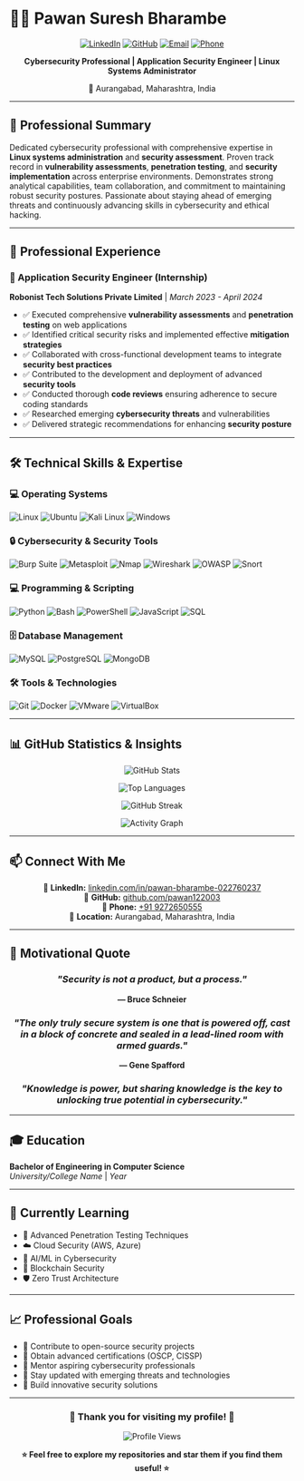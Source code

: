 # 👨‍💻 Pawan Suresh Bharambe

<div align="center">

[![LinkedIn](https://img.shields.io/badge/LinkedIn-0077B5?style=for-the-badge&logo=linkedin&logoColor=white)](https://www.linkedin.com/in/pawan-bharambe-022760237)
[![GitHub](https://img.shields.io/badge/GitHub-100000?style=for-the-badge&logo=github&logoColor=white)](https://github.com/pawan122003)
[![Email](https://img.shields.io/badge/Gmail-D14836?style=for-the-badge&logo=gmail&logoColor=white)](mailto:pawanbharambe1@gmail.com)
[![Phone](https://img.shields.io/badge/WhatsApp-25D366?style=for-the-badge&logo=whatsapp&logoColor=white)](tel:+919272650555)

**Cybersecurity Professional | Application Security Engineer | Linux Systems Administrator**

📍 Aurangabad, Maharashtra, India

</div>

---

## 🚀 Professional Summary

Dedicated cybersecurity professional with comprehensive expertise in **Linux systems administration** and **security assessment**. Proven track record in **vulnerability assessments**, **penetration testing**, and **security implementation** across enterprise environments. Demonstrates strong analytical capabilities, team collaboration, and commitment to maintaining robust security postures. Passionate about staying ahead of emerging threats and continuously advancing skills in cybersecurity and ethical hacking.

---

## 💼 Professional Experience

### 🔐 Application Security Engineer (Internship)
**Robonist Tech Solutions Private Limited** | *March 2023 - April 2024*

- ✅ Executed comprehensive **vulnerability assessments** and **penetration testing** on web applications
- ✅ Identified critical security risks and implemented effective **mitigation strategies**
- ✅ Collaborated with cross-functional development teams to integrate **security best practices**
- ✅ Contributed to the development and deployment of advanced **security tools**
- ✅ Conducted thorough **code reviews** ensuring adherence to secure coding standards
- ✅ Researched emerging **cybersecurity threats** and vulnerabilities
- ✅ Delivered strategic recommendations for enhancing **security posture**

---


## 🛠️ Technical Skills & Expertise

### 💻 Operating Systems
![Linux](https://img.shields.io/badge/Linux-FCC624?style=for-the-badge&logo=linux&logoColor=black)
![Ubuntu](https://img.shields.io/badge/Ubuntu-E95420?style=for-the-badge&logo=ubuntu&logoColor=white)
![Kali Linux](https://img.shields.io/badge/Kali_Linux-557C94?style=for-the-badge&logo=kali-linux&logoColor=white)
![Windows](https://img.shields.io/badge/Windows-0078D6?style=for-the-badge&logo=windows&logoColor=white)

### 🔒 Cybersecurity & Security Tools
![Burp Suite](https://img.shields.io/badge/Burp_Suite-FF6633?style=for-the-badge&logo=burp-suite&logoColor=white)
![Metasploit](https://img.shields.io/badge/Metasploit-2596CD?style=for-the-badge&logo=metasploit&logoColor=white)
![Nmap](https://img.shields.io/badge/Nmap-0E83CD?style=for-the-badge&logo=nmap&logoColor=white)
![Wireshark](https://img.shields.io/badge/Wireshark-1679A7?style=for-the-badge&logo=wireshark&logoColor=white)
![OWASP](https://img.shields.io/badge/OWASP-000000?style=for-the-badge&logo=owasp&logoColor=white)
![Snort](https://img.shields.io/badge/Snort-E34F26?style=for-the-badge)

### 💻 Programming & Scripting
![Python](https://img.shields.io/badge/Python-3776AB?style=for-the-badge&logo=python&logoColor=white)
![Bash](https://img.shields.io/badge/Bash-4EAA25?style=for-the-badge&logo=gnu-bash&logoColor=white)
![PowerShell](https://img.shields.io/badge/PowerShell-5391FE?style=for-the-badge&logo=powershell&logoColor=white)
![JavaScript](https://img.shields.io/badge/JavaScript-F7DF1E?style=for-the-badge&logo=javascript&logoColor=black)
![SQL](https://img.shields.io/badge/SQL-4479A1?style=for-the-badge&logo=mysql&logoColor=white)

### 🗄️ Database Management
![MySQL](https://img.shields.io/badge/MySQL-4479A1?style=for-the-badge&logo=mysql&logoColor=white)
![PostgreSQL](https://img.shields.io/badge/PostgreSQL-316192?style=for-the-badge&logo=postgresql&logoColor=white)
![MongoDB](https://img.shields.io/badge/MongoDB-47A248?style=for-the-badge&logo=mongodb&logoColor=white)

### 🛠️ Tools & Technologies
![Git](https://img.shields.io/badge/Git-F05032?style=for-the-badge&logo=git&logoColor=white)
![Docker](https://img.shields.io/badge/Docker-2496ED?style=for-the-badge&logo=docker&logoColor=white)
![VMware](https://img.shields.io/badge/VMware-607078?style=for-the-badge&logo=vmware&logoColor=white)
![VirtualBox](https://img.shields.io/badge/VirtualBox-183A61?style=for-the-badge&logo=virtualbox&logoColor=white)

---

## 📊 GitHub Statistics & Insights

<div align="center">

![GitHub Stats](https://github-readme-stats.vercel.app/api?username=pawan122003&show_icons=true&theme=radical&hide_border=true&count_private=true)

![Top Languages](https://github-readme-stats.vercel.app/api/top-langs/?username=pawan122003&layout=compact&theme=radical&hide_border=true)

![GitHub Streak](https://github-readme-streak-stats.herokuapp.com/?user=pawan122003&theme=radical&hide_border=true)

![Activity Graph](https://github-readme-activity-graph.vercel.app/graph?username=pawan122003&theme=react-dark&hide_border=true)

</div>

---

## 📫 Connect With Me

<div align="center">

💼 **LinkedIn:** [linkedin.com/in/pawan-bharambe-022760237](https://www.linkedin.com/in/pawan-bharambe-022760237)  
🐙 **GitHub:** [github.com/pawan122003](https://github.com/pawan122003)  
📱 **Phone:** [+91 9272650555](tel:+919272650555)  
📍 **Location:** Aurangabad, Maharashtra, India

</div>

---

## 💭 Motivational Quote

<div align="center">

### *"Security is not a product, but a process."*
**— Bruce Schneier**

### *"The only truly secure system is one that is powered off, cast in a block of concrete and sealed in a lead-lined room with armed guards."*
**— Gene Spafford**

### *"Knowledge is power, but sharing knowledge is the key to unlocking true potential in cybersecurity."*

</div>

---

## 🎓 Education

**Bachelor of Engineering in Computer Science**  
*University/College Name* | *Year*

---

## 🌱 Currently Learning

- 🔐 Advanced Penetration Testing Techniques
- ☁️ Cloud Security (AWS, Azure)
- 🤖 AI/ML in Cybersecurity
- 🔗 Blockchain Security
- 🛡️ Zero Trust Architecture

---

## 📈 Professional Goals

- 🎯 Contribute to open-source security projects
- 🎯 Obtain advanced certifications (OSCP, CISSP)
- 🎯 Mentor aspiring cybersecurity professionals
- 🎯 Stay updated with emerging threats and technologies
- 🎯 Build innovative security solutions

---

<div align="center">

### 🌟 Thank you for visiting my profile! 🌟

![Profile Views](https://komarev.com/ghpvc/?username=pawan122003&color=brightgreen&style=for-the-badge)

**⭐ Feel free to explore my repositories and star them if you find them useful! ⭐**

</div>

